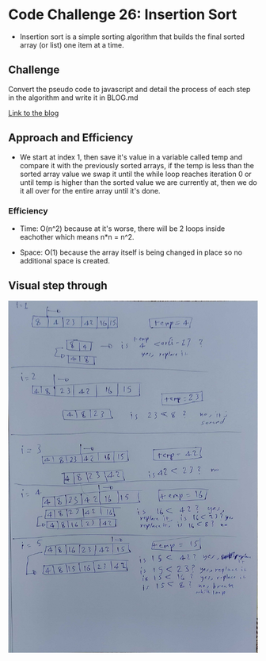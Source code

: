 # Code Challenge 26: Insertion Sort

* Insertion sort is a simple sorting algorithm that builds the final sorted array (or list) one item at a time.

## Challenge

Convert the pseudo code to javascript and detail the process of each step in the algorithm and write it in BLOG.md

[Link to the blog](https://github.com/ammarBadwan-401-advanced-javascript/data-structures-and-algorithms/tree/master/challenges/insertionSort/BLOG)

## Approach and Efficiency

* We start at index 1, then save it's value in a variable called temp and compare it with the previously sorted arrays, if the temp is less than the sorted array value we swap it until the while loop reaches iteration 0 or until temp is higher than the sorted value we are currently at, then we do it all over for the entire array until it's done.

### Efficiency

* Time: O(n^2) because at it's worse, there will be 2 loops inside eachother which means n*n = n^2.

* Space: O(1) because the array itself is being changed in place so no additional space is created.

## Visual step through

![insertion](../../assets/insertionSort/insertionSort.jpg)